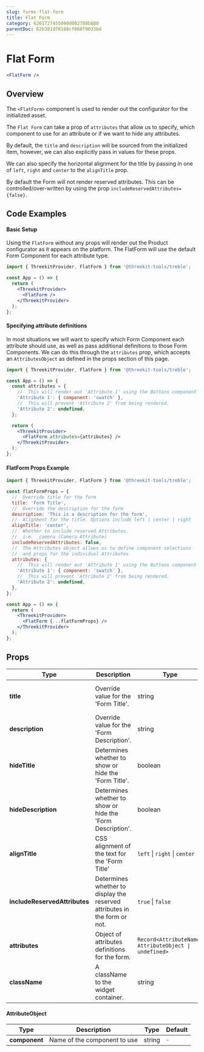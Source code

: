 ```yaml
---
slug: forms-flat-form
title: Flat Form
category: 6261727455090d002780b880
parentDoc: 62b381d78108cf008f9033bd
---
```


# Flat Form

```jsx
<FlatForm />
```

## Overview

The `<FlatForm>` component is used to render out the configurator for the initialized asset.

The `Flat Form` can take a prop of `attributes` that allow us to specify, which component to use for an attribute or if we want to hide any attributes.

By default, the `title` and `description` will be sourced from the initialized item, however, we can also explicitly pass in values for these props.

We can also specify the horizontal alignment for the title by passing in one of
`left`, `right` and `center` to the `alignTitle` prop.

By default the Form will not render reserved attributes. This can be controlled/over-written by using the prop `includeReservedAttributes={false}`.

## Code Examples

#### Basic Setup

Using the `FlatForm` without any props will render out the Product configurator as it appears on the platform. The FlatForm will use the default Form Component for each attribute type.

```jsx
import { ThreekitProvider, FlatForm } from '@threekit-tools/treble';

const App = () => {
  return (
    <ThreekitProvider>
      <FlatForm />
    </ThreekitProvider>
  );
};
```

#### Specifying attribute definitions

In most situations we will want to specify which Form Component each attribute should use, as well as pass additional definitions to those Form Components. We can do this through the `attributes` prop, which accepts an `AttributesObject` as defined in the props section of this page.

```jsx
import { ThreekitProvider, FlatForm } from '@threekit-tools/treble';

const App = () => {
  const attributes = {
    //  This will render out 'Attribute 1' using the Buttons component
    'Attribute 1': { component: 'swatch' },
    //  This will prevent 'Attribute 2' from being rendered.
    'Attribute 2': undefined,
  };

  return (
    <ThreekitProvider>
      <FlatForm attributes={attributes} />
    </ThreekitProvider>
  );
};
```

#### FlatForm Props Example

```jsx
import { ThreekitProvider, FlatForm } from '@threekit-tools/treble';

const flatFormProps = {
  //  Override title for the form
  title: 'Form Title',
  //  Override the description for the form
  description: 'This is a description for the form',
  //  Alignment for the title. Options include left | center | right
  alignTitle: 'center',
  //  Whether to include reserved Attributes.
  //  i.e. _camera (Camera Attribute)
  includeReservedAttributes: false,
  //  The Attributes object allows us to define component selections
  //  and props for the individual Attributes
  attributes: {
    //  This will render out 'Attribute 1' using the Buttons component
    'Attribute 1': { component: 'swatch' },
    //  This will prevent 'Attribute 2' from being rendered.
    'Attribute 2': undefined,
  },
};

const App = () => {
  return (
    <ThreekitProvider>
      <FlatForm {...flatFormProps} />
    </ThreekitProvider>
  );
};
```

## Props

| Type                          | Description                                                               | Type                                                  | Default                                |
| ----------------------------- | ------------------------------------------------------------------------- | ----------------------------------------------------- | -------------------------------------- |
| **title**                     | Override value for the 'Form Title'.                                      | string                                                | Name of the initialized product        |
| **description**               | Override value for the 'Form Description'.                                | string                                                | Description of the initialized product |
| **hideTitle**                 | Determines whether to show or hide the 'Form Title'.                      | boolean                                               | `false`                                |
| **hideDescription**           | Determines whether to show or hide the 'Form Description'.                | boolean                                               | `false`                                |
| **alignTitle**                | CSS alignment of the text for the 'Form Title'                            | `left` \| `right` \| `center`                         | `center`                               |
| **includeReservedAttributes** | Determines whether to display the reserved attributes in the form or not. | `true` \| `false`                                     | `false`                                |
| **attributes**                | Object of attributes definitions for the form.                            | `Record<AttributeName, AttributeObject \| undefined>` | `{}`                                   |
| **className**                 | A className to the widget container.                                      | string                                                | `''`                                   |

#### AttributeObject

| Type          | Description                  | Type   | Default |
| ------------- | ---------------------------- | ------ | ------- |
| **component** | Name of the component to use | string | `-`     |
